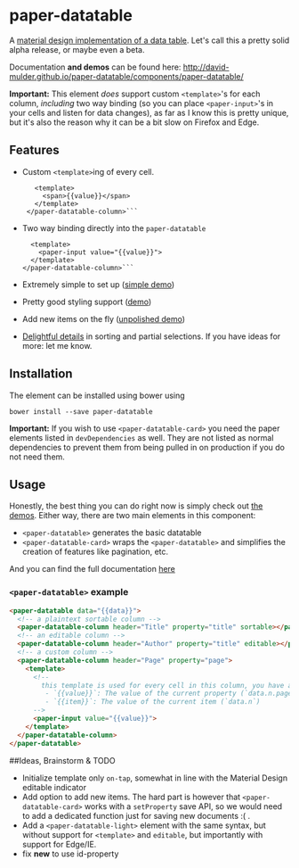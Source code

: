 # paper-datatable

A [material design implementation of a data table](https://www.google.com/design/spec/components/data-tables.html). Let's call this a pretty solid alpha release, or maybe even a beta.

Documentation **and demos** can be found here: http://david-mulder.github.io/paper-datatable/components/paper-datatable/

**Important:** This element *does* support custom `<template>`'s for each column, *including* two way binding (so you can place `<paper-input>`'s in your cells and listen for data changes), as far as I know this is pretty unique, but it's also the reason why it can be a bit slow on Firefox and Edge.

## Features

 - Custom `<template>`ing of every cell.

   ```<paper-datatable-column header="Page" property="page">
      <template>
   	    <span>{{value}}</span>
   	  </template>
    </paper-datatable-column>```

 - Two way binding directly into the `paper-datatable`

   ```<paper-datatable-column header="Page" property="page">
     <template>
   	   <paper-input value="{{value}}">
   	 </template>
   </paper-datatable-column>```

 - Extremely simple to set up ([simple demo](http://david-mulder.github.io/paper-datatable/components/paper-datatable/demo/simple.html))
 - Pretty good styling support ([demo](http://david-mulder.github.io/paper-datatable/components/paper-datatable/demo/theming.html))
 - Add new items on the fly ([unpolished demo](http://david-mulder.github.io/paper-datatable/components/paper-datatable/demo/paper-datatable-card.html))
 - [Delightful details](https://www.google.com/design/spec/animation/delightful-details.html) in sorting and partial selections. If you have ideas for more: let me know.

## Installation

The element can be installed using bower using

    bower install --save paper-datatable

**Important:** If you wish to use `<paper-datatable-card>` you need the paper elements listed in `devDependencies` as well. They are not listed as normal dependencies to prevent them from being pulled in on production if you do not need them.

## Usage

Honestly, the best thing you can do right now is simply check out [the demos](http://david-mulder.github.io/paper-datatable/components/paper-datatable/demo/). Either way, there are two main elements in this component:

 - `<paper-datatable>` generates the basic datatable
 - `<paper-datatable-card>` wraps the `<paper-datatable>` and simplifies the creation of features like pagination, etc.

And you can find the full documentation [here](http://david-mulder.github.io/paper-datatable/components/paper-datatable/)

### `<paper-datatable>` example

```html
<paper-datatable data="{{data}}">
  <!-- a plaintext sortable column -->
  <paper-datatable-column header="Title" property="title" sortable></paper-datatable-column>
  <!-- an editable column -->
  <paper-datatable-column header="Author" property="title" editable></paper-datatable-column>
  <!-- a custom column -->
  <paper-datatable-column header="Page" property="page">
	<template>
	  <!--
		this template is used for every cell in this column, you have access to:
		 - `{{value}}`: The value of the current property (`data.n.page`)
		 - `{{item}}`: The value of the current item (`data.n`)
	  -->
	  <paper-input value="{{value}}">
	</template>
  </paper-datatable-column>
</paper-datatable>
```

##Ideas, Brainstorm & TODO

 - Initialize template only `on-tap`, somewhat in line with the Material Design editable indicator
 - Add option to add new items. The hard part is however that `<paper-datatable-card>` works with a `setProperty` save API, so we would need to add a dedicated function just for saving new documents :( .
 - Add a `<paper-datatable-light>` element with the same syntax, but without support for `<template>` and `editable`, but importantly with support for Edge/IE.
 - fix __new__ to use id-property